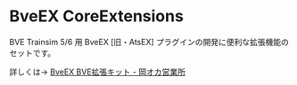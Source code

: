 # BveEX CoreExtensions
BVE Trainsim 5/6 用 BveEX [旧・AtsEX] プラグインの開発に便利な拡張機能のセットです。

詳しくは→ [BveEX BVE拡張キット - 岡オカ営業所](https://www.okaoka-depot.com/AtsEX/)
